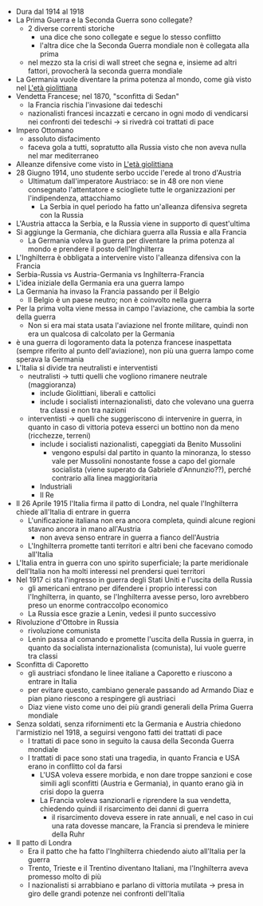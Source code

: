 * Dura dal 1914 al 1918
* La Prima Guerra e la Seconda Guerra sono collegate?
	* 2 diverse correnti storiche 
		* una dice che sono collegate e segue lo stesso conflitto
		* l'altra dice che la Seconda Guerra mondiale non è collegata alla prima
	* nel mezzo sta la crisi di wall street che segna e, insieme ad altri fattori, provocherà la seconda guerra mondiale
* La Germania vuole diventare la prima potenza al mondo, come già visto nel [L'età giolittiana](../L'et%C3%A0%20giolittiana/L'et%C3%A0%20giolittiana.md) 
* Vendetta Francese; nel 1870, "sconfitta di Sedan"
	* la Francia rischia l'invasione dai tedeschi
	* nazionalisti francesi incazzati e cercano in ogni modo di vendicarsi nei confronti dei tedeschi -> si rivedrà coi trattati di pace
* Impero Ottomano
	* assoluto disfacimento
	* faceva gola a tutti, sopratutto alla Russia visto che non aveva nulla nel mar mediterraneo
* Alleanze difensive come visto in [L'età giolittiana](../L'et%C3%A0%20giolittiana/L'et%C3%A0%20giolittiana.md) 
* 28 Giugno 1914, uno studente serbo uccide l'erede al trono d'Austria
	* Ultimatum dall'imperatore Austriaco: se in 48 ore non viene consegnato l'attentatore e sciogliete tutte le organizzazioni per l'indipendenza, attacchiamo 
		* La Serbia in quel periodo ha fatto un'alleanza difensiva segreta con la Russia 
* L'Austria attacca la Serbia, e la Russia viene in supporto di quest'ultima 
* Si aggiunge la Germania, che dichiara guerra alla Russia e alla Francia
	* La Germania voleva la guerra per diventare la prima potenza al mondo e prendere il posto dell'Inghilterra
* L'Inghilterra è obbligata a intervenire visto l'alleanza difensiva con la Francia
* Serbia-Russia vs Austria-Germania vs Inghilterra-Francia
* L'idea iniziale della Germania era una guerra lampo
* La Germania ha invaso la Francia passando per il Belgio
	* Il Belgio è un paese neutro; non è coinvolto nella guerra 
* Per la prima volta viene messa in campo l'aviazione, che cambia la sorte della guerra 
	* Non si era mai stata usata l'aviazione nel fronte militare, quindi non era un qualcosa di calcolato per la Germania
* è una guerra di logoramento data la potenza francese inaspettata (sempre riferito al punto dell'aviazione), non più una guerra lampo come sperava la Germania 
* L'Italia si divide tra neutralisti e interventisti
	* neutralisti -> tutti quelli che vogliono rimanere neutrale (maggioranza)
		* include Giolittiani, liberali e cattolici
		* include i socialisti internazionalisti, dato che volevano una guerra tra classi e non tra nazioni 
	* interventisti -> quelli che suggeriscono di intervenire in guerra, in quanto in caso di vittoria poteva esserci un bottino non da meno (ricchezze, terreni)
		* include i socialisti nazionalisti, capeggiati da Benito Mussolini 
			* vengono espulsi dal partito in quanto la minoranza, lo stesso vale per Mussolini nonostante fosse a capo del giornale socialista (viene superato da Gabriele d'Annunzio??), perché contrario alla linea maggioritaria 
		* Industriali
		* Il Re
* Il 26 Aprile 1915 l'Italia firma il patto di Londra, nel quale l'Inghilterra chiede all'Italia di entrare in guerra
	* L'unificazione italiana non era ancora completa, quindi alcune regioni stavano ancora in mano all'Austria 
		* non aveva senso entrare in guerra a fianco dell'Austria 
	* L'Inghilterra promette tanti territori e altri beni che facevano comodo all'Italia 
* L'Italia entra in guerra con uno spirito superficiale; la parte meridionale dell'Italia non ha molti interessi nel prendersi quei territori
* Nel 1917 ci sta l'ingresso in guerra degli Stati Uniti e l'uscita della Russia
	* gli americani entrano per difendere i proprio interessi con l'Inghilterra, in quanto, se l'Inghilterra avesse perso, loro avrebbero preso un enorme contraccolpo economico 
	* La Russia esce grazie a Lenin, vedesi il punto successivo
* Rivoluzione d'Ottobre in Russia 
	* rivoluzione comunista  
	* Lenin passa al comando e promette l'uscita della Russia in guerra, in quanto da socialista internazionalista (comunista), lui vuole guerre tra classi
* Sconfitta di Caporetto
	* gli austriaci sfondano le linee italiane a Caporetto e riuscono a entrare in Italia 
	* per evitare questo, cambiano generale passando ad Armando Diaz e pian piano riescono a respingere gli austriaci 
	* Diaz viene visto come uno dei più grandi generali della Prima Guerra mondiale
* Senza soldati, senza rifornimenti etc la Germania e Austria chiedono l'armistizio nel 1918, a seguirsi vengono fatti dei trattati di pace
	* I trattati di pace sono in seguito la causa della Seconda Guerra mondiale 
	* I trattati di pace sono stati una tragedia, in quanto Francia e USA erano in conflitto col da farsi
		* L'USA voleva essere morbida, e non dare troppe sanzioni e cose simili agli sconfitti (Austria e Germania), in quanto erano già in crisi dopo la guerra 
		* La Francia voleva sanzionarli e riprendere la sua vendetta, chiedendo quindi il risarcimento dei danni di guerra
			* il risarcimento doveva essere in rate annuali, e nel caso in cui una rata dovesse mancare, la Francia si prendeva le miniere della Ruhr 
* Il patto di Londra 
	* Era il patto che ha fatto l'Inghilterra chiedendo aiuto all'Italia per la guerra
	* Trento, Trieste e il Trentino diventano Italiani, ma l'Inghilterra aveva promesso molto di più
	* I nazionalisti si arrabbiano e parlano di vittoria mutilata -> presa in giro delle grandi potenze nei confronti dell'Italia 